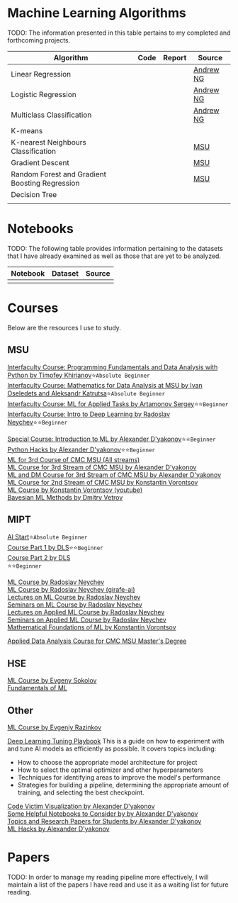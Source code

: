 # Machine Learning Algorithms
TODO: The information presented in this table pertains to my completed and forthcoming projects.

| Algorithm | Code | Report | Source |
| --------- | ---- | ------ | ------ |
| Linear Regression |||[Andrew NG](https://www.coursera.org/learn/machine-learning?specialization=machine-learning-introduction)|
| Logistic Regression |||[Andrew NG](https://www.coursera.org/learn/machine-learning?specialization=machine-learning-introduction)|
| Multiclass Classification |||[Andrew NG](https://www.coursera.org/learn/machine-learning?specialization=machine-learning-introduction)|
| K-means ||||
| K-nearest Neighbours Classification |||[MSU](https://github.com/mmp-practicum-team/mmp_practicum_fall_2022/blob/main/Tasks/Task%2001/task_01.pdf)|
| Gradient Descent |||[MSU](https://github.com/mmp-practicum-team/mmp_practicum_fall_2022/blob/main/Tasks/Task%2002/task_02.pdf)|
| Random Forest and Gradient Boosting Regression |||[MSU](https://github.com/mmp-practicum-team/mmp_practicum_fall_2022/blob/main/Tasks/Task%2003/task_03.pdf)|
| Decision Tree ||||
|||||

# Notebooks
TODO: The following table provides information pertaining to the datasets that I have already examined as well as those that are yet to be analyzed.

| Notebook | Dataset | Source |
| -------- | ------- | ------ |
||||

# Courses
Below are the resources I use to study.

## MSU
[Interfaculty Course: Programming Fundamentals and Data Analysis with Python by Timofey Khirianov](https://github.com/MSUcourses/Data-Analysis-with-Python/tree/main/Python):star:`Absolute Beginner`<br/> 
[Interfaculty Course: Mathematics for Data Analysis at MSU by Ivan Oseledets and Aleksandr Katrutsa](https://github.com/MSUcourses/Data-Analysis-with-Python/tree/main/Math):star:`Absolute Beginner`<br/>
[Interfaculty Course: ML for Applied Tasks by Artamonov Sergey](https://github.com/MSUcourses/Data-Analysis-with-Python/tree/main/Machine%20Learning):star::star:`Beginner`<br/>
[Interfaculty Course: Intro to Deep Learning by Radoslav Neychev](https://github.com/MSUcourses/Data-Analysis-with-Python/tree/main/Deep%20Learning):star::star:`Beginner`<br/>

[Special Course: Introduction to ML by Alexander D'yakonov](https://github.com/Dyakonov/IML/tree/master/2021):star::star:`Beginner`<br/>
[Python Hacks by Alexander D'yakonov](https://github.com/Dyakonov/python_hacks):star::star:`Beginner`<br/>
[ML for 3rd Course of CMC MSU (All streams)](https://github.com/MSU-ML-COURSE/ML-COURSE-22-23)<br/>
[ML Course for 3rd Stream of CMC MSU by Alexander D'yakonov](https://github.com/Dyakonov/MSUML)<br/>
[ML and DM Course for 3rd Stream of CMC MSU by Alexander D'yakonov](https://github.com/Dyakonov/MLDM)<br/>
[ML Course for 2nd Stream of CMC MSU by Konstantin Vorontsov](https://github.com/MSU-ML-COURSE/ML-COURSE-22-23/blob/main/2_stream.md)<br/>
[ML Course by Konstantin Vorontsov (youtube)](https://youtube.com/playlist?list=PLzdAwQrglFyLIM3ZH4iwJ2b2oyQDO054n)<br/>
[Bayesian ML Methods by Dmitry Vetrov](https://youtube.com/playlist?list=PLhe7c-LCgl4K-0sJmEu-KVSTVIBt5M8yc)<br/>

## MIPT
[AI Start](https://stepik.org/course/125587/):star:`Absolute Beginner`<br/>
[Course Part 1 by DLS](https://stepik.org/course/135003):star::star:`Beginner`<br/>
[Course Part 2 by DLS](https://stepik.org/course/160792)<br/>:star::star:`Beginner`<br/>

[ML Course by Radoslav Neychev](https://github.com/neychev/prev__ml-mipt)<br/>
[ML Course by Radoslav Neychev (girafe-ai)](https://github.com/girafe-ai/ml-course)<br/>
[Lectures on ML Course by Radoslav Neychev](https://youtube.com/playlist?list=PL4_hYwCyhAvZyW6qS58x4uElZgAkMVUvj)<br/>
[Seminars on ML Course by Radoslav Neychev](https://youtube.com/playlist?list=PL4_hYwCyhAvYPOWn6e44RKxEfRWEsPA1z)<br/>
[Lectures on Applied ML Course by Radoslav Neychev](https://youtube.com/playlist?list=PL4_hYwCyhAvY7k32D65q3xJVo8X8dc3Ye)<br/>
[Seminars on Applied ML Course by Radoslav Neychev](https://youtube.com/playlist?list=PL4_hYwCyhAvZLp0CTIDVQr9FtDR_7DaUr)<br/>
[Mathematical Foundations of ML by Konstantin Vorontsov](https://youtube.com/playlist?list=PLk4h7dmY2eYHHTyfLyrl7HmP-H3mMAW08)<br/>

[Applied Data Analysis Course for CMC MSU Master's Degree](https://github.com/Dyakonov/PZAD)

## HSE
[ML Course by Evgeny Sokolov](https://github.com/esokolov/ml-course-hse)<br/>
[Fundamentals of ML](https://youtube.com/playlist?list=PLEwK9wdS5g0oCRxBzxsq9lkJkzMgzWiyg)<br/>

## Other
[ML Course by Evgeniy Razinkov](https://www.youtube.com/@razinkov/videos)<br/>

[Deep Learning Tuning Playbook](https://github.com/google-research/tuning_playbook#choosing-a-model-architecture)
This is a guide on how to experiment with and tune AI models as efficiently as possible. It covers topics including: 
- How to choose the appropriate model architecture for project
- How to select the optimal optimizer and other hyperparameters
- Techniques for identifying areas to improve the model's performance
- Strategies for building a pipeline, determining the appropriate amount of training, and selecting the best checkpoint.

[Code Victim Visualization by Alexander D'yakonov](https://github.com/Dyakonov/visualization/blob/master/code_victim_visualization.ipynb)<br/>
[Some Helpful Notebooks to Consider by by Alexander D'yakonov](https://github.com/Dyakonov/notebooks)<br/>
[Topics and Research Papers for Students by Alexander D'yakonov](https://github.com/Dyakonov/MSU)<br/>
[ML Hacks by Alexander D'yakonov](https://github.com/Dyakonov/ml_hacks)<br/>

# Papers
TODO: In order to manage my reading pipeline more effectively, I will maintain a list of the papers I have read and use it as a waiting list for future reading.
